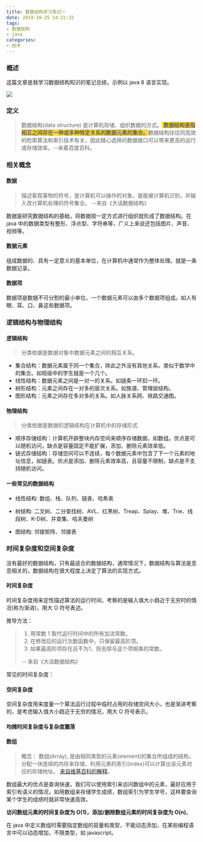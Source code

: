 ```yaml
---
title: 数据结构学习笔记一
date: 2019-10-25 14:22:32
tags:
- 数据结构
- java
categories:
- 技术
---
```


### 概述

这篇文章是我学习数据结构知识的笔记总结，示例以 java 8 语言实现。

![](http://blog-images.qiniu.wqf31415.xyz/data_structure.jpg)



### 定义

> 数据结构(data structure) 是计算机存储、组织数据的方式。<span style="background-color: #fad733;"> **数据结构是指相互之间存在一种或多种特定关系的数据元素的集合。**</span>数据结构往往同高效的检索算法和索引技术有关，因此精心选择的数据接口可以带来更高的运行或存储效率。--来着百度百科。



<!-- more-->



### 相关概念

#### 数据

> 描述客观事物的符号，是计算机可以操作的对象，是能被计算机识别，并输入改计算机处理的符号集合。 --来自《大话数据结构》

数据是研究数据结构的基础，将数据按一定方式进行组织就形成了数据结构。在 java 中的数据类型有整形、浮点型、字符串等，广义上来说还包括图片、声音、视频等。

#### 数据元素

组成数据的、具有一定意义的基本单位，在计算机中通常作为整体处理。就是一条数据记录。

#### 数据项

数据项是数据不可分割的最小单位，一个数据元素可以由多个数据项组成。如人有眼、耳、口、鼻这些数据项。



### 逻辑结构与物理结构

#### 逻辑结构

> 分类依据是数据对象中数据元素之间的相互关系。

- 集合结构：数据元素属于同一个集合，除此之外没有其他关系。类似于数学中的集合。如班级中的学生就是一个几个。
- 线性结构：数据元素之间是一对一的关系。如链条一环扣一环。
- 树形结构：元素之间存在一对多的层次关系。如族谱、管理层结构。
- 图形结构：元素之间存在多对多的关系。如人脉关系网、铁路交通图。

#### 物理结构

> 分类依据是数据的逻辑结构在计算机中的存储形式

- 顺序存储结构：计算机开辟整块内存空间来顺序存储数据，如数组。优点是可以随机访问，缺点是容量固定不能扩展，添加、删除元素效率低。
- 链式存储结构：存储空间可以不连续，每个数据元素中包含了下一个元素的地址信息，如链表。优点是添加、删除元素效率高，且容量不限制，缺点是不支持随机访问。

#### 一些常见的数据结构

- 线性结构: 数组、栈、队列、链表、哈希表

- 树结构: 二叉树、二分查找树、AVL、红黑树、Treap、Splay、堆、Trie、线段树、K-D树、并查集、哈夫曼树

- 图结构: 邻接矩阵、邻接表


### 时间复杂度和空间复杂度

没有最好的数据结构，只有最适合的数据结构，通常情况下，数据结构与算法是息息相关的，数据结构在很大程度上决定了算法的实现方式。

#### 时间复杂度

时间复杂度用来定性描述算法的运行时间，考察的是输入值大小趋近于无穷时的情况(称为渐进)，用大 O 符号表述。

推导方法：

> 1. 用常数 1 取代运行时间中的所有加法常数。
> 2. 在修改后的运行次数函数中，只保留最高阶项。
> 3. 如果最高阶项存在且不为1，则去除与这个项相乘的常数。
>
> -- 来自《大话数据结构》

常见的时间复杂度：



#### 空间复杂度

空间复杂度用来度量一个算法运行过程中临时占用的存储空间大小，也是渐进考察的，是考虑输入值大小趋近于无穷的情况，用大 O 符号表示。


#### 均摊时间复杂度与复杂度震荡





#### 数组

> 概念：
> 数组(Array), 是由相同类型的元素(element)的集合所组成的结构，分配一块连续的内存来存储，利用元素的索引(index)可以计算出该元素对应的存储地址。
> [来自维基百科的解释](https://zh.wikipedia.org/wiki/%E6%95%B0%E7%BB%84)。

数组最大的优点是查询快速，我们可以使用索引来访问数组中的元素，最好应用于索引有语义的情况，如用数组来存储学生成绩，数组索引为学生学号，这样要查询某个学生的成绩时就非常快速高效。

**访问数组元素的时间复杂度为 O(1)，添加/删除数组元素的时间复杂度为 O(n)**。

在 java 中定义数组时需要指定数组的容量和类型，不能动态添加，在某些编程语言中可以动态增加，不限类型，如 javascript。


